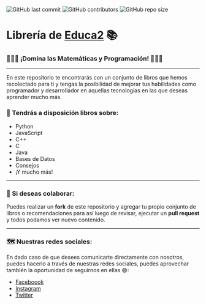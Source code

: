 ![GitHub last commit](https://img.shields.io/github/last-commit/educa2ucv/libreria?color=%23229395&label=Last%20commit&logo=git&logoColor=%23fff&style=for-the-badge) ![GitHub contributors](https://img.shields.io/github/contributors/educa2ucv/libreria?color=%237acbcd&logo=github&logoColor=%23fff&style=for-the-badge) ![GitHub repo size](https://img.shields.io/github/repo-size/educa2ucv/libreria?color=%23229395&logo=github&logoColor=%23fff&style=for-the-badge)

# Librería de [Educa2][website] 📚
### 👨🏻‍🏫 ¡Domina las Matemáticas y Programación! 👩🏻‍🏫
---

<p>En este repositorio te encontrarás con un conjunto de libros que hemos recolectado para ti y tengas la posibilidad de mejorar tus habilidades como programador y desarrollador en aquellas tecnologías en las que deseas aprender mucho más.</p>

### 📝 Tendrás a disposición libros sobre:

- Python
- JavaScript
- C++
- C
- Java
- Bases de Datos 
- Consejos
- ¡Y mucho más!

---

### 🙌 Si deseas colaborar:

Puedes realizar un <b>fork</b> de este repositorio y agregar tu propio conjunto de libros o recomendaciones para así luego de revisar, ejecutar un <b>pull request</b> y todos podamos ver nuevo contenido.

---
### 🗺️ Nuestras redes sociales:

En dado caso de que desees comunicarte directamente con nosotros, puedes hacerlo a través de nuestras redes sociales, puedes aprovechar también la oportunidad de seguirnos en ellas 😄:

- [Faceboook][fb]
- [Instagram][ig]
- [Twitter][tw]

<!-- Enlaces -->
[website]: https://educa2.net/
[fb]: https://facebook.com/educa2ucv/
[tw]: https://twitter.com/educa2ucv/
[ig]: https://instagram.com/educa2ucv/
